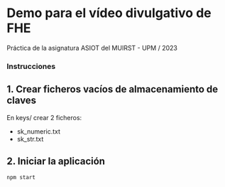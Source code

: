 # Demo para el vídeo divulgativo de FHE
Práctica de la asignatura ASIOT del MUIRST - UPM / 2023

### Instrucciones

## 1. Crear ficheros vacíos de almacenamiento de claves

En keys/ crear 2 ficheros:

- sk_numeric.txt
- sk_str.txt

## 2. Iniciar la aplicación

```
npm start
```
